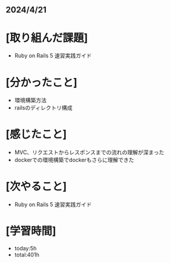 ## 2024/4/21

# [取り組んだ課題]
- Ruby on Rails 5 速習実践ガイド
# [分かったこと]
- 環境構築方法  
- railsのディレクトリ構成
# [感じたこと]  
- MVC、リクエストからレスポンスまでの流れの理解が深まった  
- dockerでの環境構築でdockerもさらに理解できた
# [次やること]
- Ruby on Rails 5 速習実践ガイド
# [学習時間]
- today:5h 
- total:401h